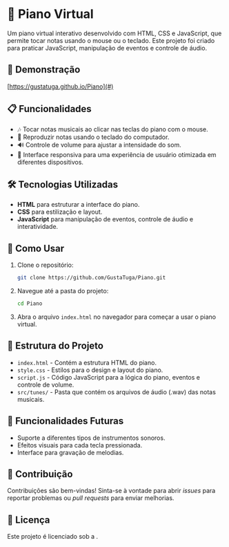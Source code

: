 # 🎹 Piano Virtual

Um piano virtual interativo desenvolvido com HTML, CSS e JavaScript, que permite tocar notas usando o mouse ou o teclado. Este projeto foi criado para praticar JavaScript, manipulação de eventos e controle de áudio.

## 🚀 Demonstração
[https://gustatuga.github.io/Piano](#) 

## 📋 Funcionalidades

- 🎶 Tocar notas musicais ao clicar nas teclas do piano com o mouse.
- 🎹 Reproduzir notas usando o teclado do computador.
- 🔊 Controle de volume para ajustar a intensidade do som.
- 🔄 Interface responsiva para uma experiência de usuário otimizada em diferentes dispositivos.

## 🛠️ Tecnologias Utilizadas

- **HTML** para estruturar a interface do piano.
- **CSS** para estilização e layout.
- **JavaScript** para manipulação de eventos, controle de áudio e interatividade.

## 📄 Como Usar

1. Clone o repositório:
   ```bash
   git clone https://github.com/GustaTuga/Piano.git
   ```
2. Navegue até a pasta do projeto:
   ```bash
   cd Piano
   ```
3. Abra o arquivo `index.html` no navegador para começar a usar o piano virtual.

## 📂 Estrutura do Projeto

- `index.html` - Contém a estrutura HTML do piano.
- `style.css` - Estilos para o design e layout do piano.
- `script.js` - Código JavaScript para a lógica do piano, eventos e controle de volume.
- `src/tunes/` - Pasta que contém os arquivos de áudio (.wav) das notas musicais.

## 🌟 Funcionalidades Futuras

- Suporte a diferentes tipos de instrumentos sonoros.
- Efeitos visuais para cada tecla pressionada.
- Interface para gravação de melodias.

## 🤝 Contribuição

Contribuições são bem-vindas! Sinta-se à vontade para abrir *issues* para reportar problemas ou *pull requests* para enviar melhorias.

## 📜 Licença

Este projeto é licenciado sob a [](LICENSE).

